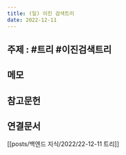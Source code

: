 ```yaml
---
title: (일) 이진 검색트리
date: 2022-12-11
---
```


## 주제 : #트리 #이진검색트리

## 메모

## 참고문헌

## 연결문서

[[posts/백엔드 지식/2022/22-12-11 트리]]
